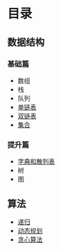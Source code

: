 # 目录

## 数据结构
### 基础篇
+ 数组
+ 栈
+ 队列
+ [单链表](https://github.com/lyllovelemon/algorithm-js/tree/master/algorithm/basic/linkList)
+ [双链表](https://github.com/lyllovelemon/algorithm-js/tree/master/algorithm/basic/linkList/doublyLinkedList)
+ [集合](https://github.com/lyllovelemon/algorithm-js/tree/master/algorithm/complicated/set)
### 提升篇
+ [字典和散列表](https://github.com/lyllovelemon/algorithm-js/tree/master/algorithm/complicated/map)
+ 树
+ 图

## 算法
+ [递归]()
+ [动态规划]()
+ [贪心算法]()

